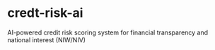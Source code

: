 # credt-risk-ai
 AI-powered credit risk scoring system for financial transparency and national interest (NIW/NIV)
